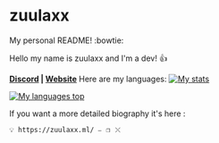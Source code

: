 # zuulaxx
My personal README!  :bowtie:

Hello my name is zuulaxx and I'm a dev! 👍



**[Discord](https://discord.gg/6jmGFVWAGk) | [Website](https://zuulaxx.ml)**
Here are my languages:
[![My stats](https://ghstats.stilic.ml/api?username=zuulaxx89&hide_title=true&theme=dark)](https://github.com/anuraghazra/github-readme-stats)

[![My languages top](https://ghstats.stilic.ml/api/top-langs/?username=zuulaxx89&hide_title=true&theme=dark)](https://github.com/anuraghazra/github-readme-stats)

If you want a more detailed biography it's here : 

``💡 https://zuulaxx.ml/ ⎯⠀❐⠀⤬ ``
